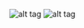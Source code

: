 ![alt tag](https://github.com/mrgloom/Char-sequence-recognition/blob/master/misc/fixed_length_samples.png)
![alt tag](https://github.com/mrgloom/Char-sequence-recognition/blob/master/misc/variable_length_samples.png)
